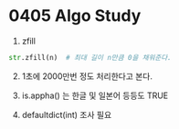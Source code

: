 # 0405 Algo Study

1. zfill

```python
str.zfill(n)  # 최대 길이 n만큼 0을 채워준다.
```



2. 1초에 2000만번 정도 처리한다고 본다.



3. is.appha() 는 한글 및 일본어 등등도 TRUE



4. defaultdict(int)  조사 필요